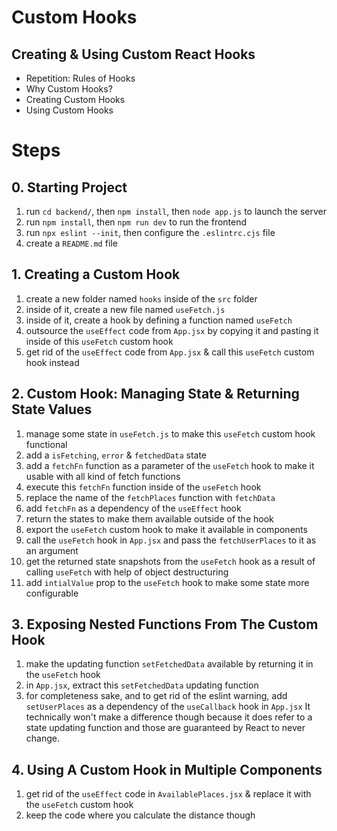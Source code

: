 # Custom Hooks

## Creating & Using Custom React Hooks

- Repetition: Rules of Hooks
- Why Custom Hooks?
- Creating Custom Hooks
- Using Custom Hooks

# Steps

## 0. Starting Project

1. run `cd backend/`, then `npm install`, then `node app.js` to launch the server
2. run `npm install`, then `npm run dev` to run the frontend
3. run `npx eslint --init`, then configure the `.eslintrc.cjs` file
4. create a `README.md` file

## 1. Creating a Custom Hook

1. create a new folder named `hooks` inside of the `src` folder
2. inside of it, create a new file named `useFetch.js`
3. inside of it, create a hook by defining a function named `useFetch`
4. outsource the `useEffect` code from `App.jsx` by copying it and pasting it inside of this `useFetch` custom hook
5. get rid of the `useEffect` code from `App.jsx` & call this `useFetch` custom hook instead

## 2. Custom Hook: Managing State & Returning State Values

1. manage some state in `useFetch.js` to make this `useFetch` custom hook functional
2. add a `isFetching`, `error` & `fetchedData` state
3. add a `fetchFn` function as a parameter of the `useFetch` hook to make it usable with all kind of fetch functions
4. execute this `fetchFn` function inside of the `useFetch` hook
5. replace the name of the `fetchPlaces` function with `fetchData`
6. add `fetchFn` as a dependency of the `useEffect` hook
7. return the states to make them available outside of the hook
8. export the `useFetch` custom hook to make it available in components
9. call the `useFetch` hook in `App.jsx` and pass the `fetchUserPlaces` to it as an argument
10. get the returned state snapshots from the `useFetch` hook as a result of calling `useFetch` with help of object destructuring
11. add `intialValue` prop to the `useFetch` hook to make some state more configurable

## 3. Exposing Nested Functions From The Custom Hook

1. make the updating function `setFetchedData` available by returning it in the `useFetch` hook
2. in `App.jsx`, extract this `setFetchedData` updating function
3. for completeness sake, and to get rid of the eslint warning, add `setUserPlaces` as a dependency of the `useCallback` hook in `App.jsx`
   It technically won't make a difference though because it does refer to a state updating function and those are guaranteed by React to never change.

## 4. Using A Custom Hook in Multiple Components

1. get rid of the `useEffect` code in `AvailablePlaces.jsx` & replace it with the `useFetch` custom hook
2. keep the code where you calculate the distance though
